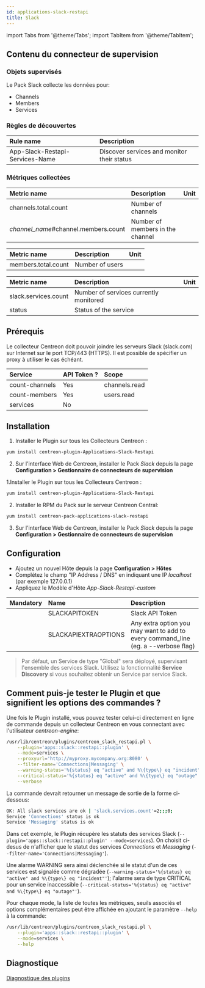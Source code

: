 ```yaml
---
id: applications-slack-restapi
title: Slack
---
```

import Tabs from '@theme/Tabs';
import TabItem from '@theme/TabItem';


## Contenu du connecteur de supervision

### Objets supervisés

Le Pack Slack collecte les données pour:
* Channels
* Members
* Services

### Règles de découvertes

<Tabs groupId="sync">
<TabItem value="Services" label="Services">

| Rule name                       | Description                                |
| :------------------------------ | :----------------------------------------- |
| App-Slack-Restapi-Services-Name | Discover services and monitor their status |

</TabItem>
</Tabs>

### Métriques collectées

<Tabs groupId="sync">
<TabItem value="Count-channels" label="Count-channels">

| Metric name                            | Description                      | Unit |
| :------------------------------------- | :------------------------------- | :--- |
| channels.total.count                   | Number of channels               |      |
| *channel\_name*\#channel.members.count | Number of members in the channel |      |

</TabItem>
<TabItem value="Count-members" label="Count-members">

| Metric name         | Description     | Unit |
| :-------------------| :-------------- | :--- |
| members.total.count | Number of users |      |

</TabItem>
<TabItem value="Services" label="Services">

| Metric name          | Description                            | Unit |
| :------------------- | :------------------------------------- | :--- |
| slack.services.count | Number of services currently monitored |      |
| status               | Status of the service                  |      |

</TabItem>
</Tabs>

## Prérequis

Le collecteur Centreon doit pouvoir joindre les serveurs Slack (slack.com) sur Internet sur le port TCP/443 (HTTPS).
Il est possible de spécifier un proxy à utiliser le cas échéant.

| Service        | API Token ?    | Scope         |
| :------------- | :------------- | :------------ |
| count-channels | Yes            | channels.read |
| count-members  | Yes            | users.read    |
| services       | No             |               |

## Installation

<Tabs groupId="sync">
<TabItem value="Online License" label="Online License">

1. Installer le Plugin sur tous les Collecteurs Centreon :

```bash
yum install centreon-plugin-Applications-Slack-Restapi
```

2. Sur l'interface Web de Centreon, installer le Pack *Slack* depuis la page **Configuration > Gestionnaire de connecteurs de supervision**

</TabItem>
<TabItem value="Offline License" label="Offline License">

1.Installer le Plugin sur tous les Collecteurs Centreon :

```bash
yum install centreon-plugin-Applications-Slack-Restapi
```

2. Installer le RPM du Pack sur le serveur Centreon Central:

```bash
yum install centreon-pack-applications-slack-restapi
```

3. Sur l'interface Web de Centreon, installer le Pack *Slack* depuis la page **Configuration > Gestionnaire de connecteurs de supervision**

</TabItem>
</Tabs>

## Configuration

* Ajoutez un nouvel Hôte depuis la page **Configuration > Hôtes**
* Complétez le champ "IP Address / DNS" en indiquant une IP *localhost* (par exemple 127.0.0.1)
* Appliquez le Modèle d'Hôte *App-Slack-Restapi-custom*

| Mandatory | Name                 | Description                                                                        |
| :-------- | :------------------- | :--------------------------------------------------------------------------------- |
|           | SLACKAPITOKEN        | Slack API Token                                                                    |
|           | SLACKAPIEXTRAOPTIONS | Any extra option you may want to add to every command\_line (eg. a --verbose flag) |

> Par défaut, un Service de type "Global" sera déployé, supervisant l'ensemble des services Slack.
> Utilisez la fonctionnalité **Service Discovery** si vous souhaitez obtenir un Service par service Slack.

## Comment puis-je tester le Plugin et que signifient les options des commandes ?

Une fois le Plugin installé, vous pouvez tester celui-ci directement en ligne de commande
depuis un collecteur Centreon en vous connectant avec l'utilisateur *centreon-engine*:

```bash
/usr/lib/centreon/plugins/centreon_slack_restapi.pl \
    --plugin='apps::slack::restapi::plugin' \
    --mode=services \
    --proxyurl='http://myproxy.mycompany.org:8080' \
    --filter-name='Connections|Messaging' \
    --warning-status='%{status} eq "active" and %\{type\} eq "incident"' \
    --critical-status='%{status} eq "active" and %\{type\} eq "outage"' \
    --verbose
```

La commande devrait retourner un message de sortie de la forme ci-dessous:

```bash
OK: All slack services are ok | 'slack.services.count'=2;;;0;
Service 'Connections' status is ok
Service 'Messaging' status is ok
```

Dans cet exemple, le Plugin récupère les statuts des services Slack (```--plugin='apps::slack::restapi::plugin' --mode=services```).
On choisit ci-desus de n'afficher que le statut des services *Connections* et *Messaging*
(```--filter-name='Connections|Messaging'```).

Une alarme WARNING sera ainsi déclenchée si le statut d'un de ces services est signalée comme dégradée (```--warning-status='%{status} eq "active" and %\{type\} eq "incident"'```);
l'alarme sera de type CRITICAL pour un service inaccessible (```--critical-status='%{status} eq "active" and %\{type\} eq "outage"'```).

Pour chaque mode, la liste de toutes les métriques, seuils associés et options complémentaires peut être affichée 
en ajoutant le paramètre ```--help``` à la commande:

```bash
/usr/lib/centreon/plugins/centreon_slack_restapi.pl \
    --plugin='apps::slack::restapi::plugin' \
    --mode=services \
    --help
```

## Diagnostique

[Diagnostique des plugins](../getting-started/how-to-guides/troubleshooting-plugins.md)
